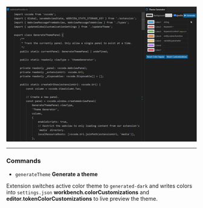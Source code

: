 ![demo_gif](./img/demo.gif)

---

### Commands

- `generateTheme` **Generate a theme**

Extension switches active color theme to `generated-dark` and writes colors into `settings.json` **workbench.colorCustomizations** and **editor.tokenColorCustomizations** to live preview the theme.
<!--
- function call has the same color as definition
- `storage.type` be different from `keyword.control`
- badges are bright
- variables are colored
-->
